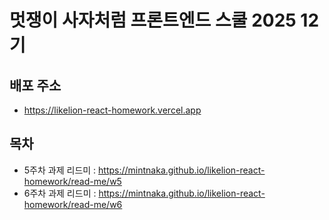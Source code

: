 # 멋쟁이 사자처럼 프론트엔드 스쿨 2025 12기

## 배포 주소

- https://likelion-react-homework.vercel.app

## 목차

- 5주차 과제 리드미 : https://mintnaka.github.io/likelion-react-homework/read-me/w5
- 6주차 과제 리드미 : https://mintnaka.github.io/likelion-react-homework/read-me/w6
